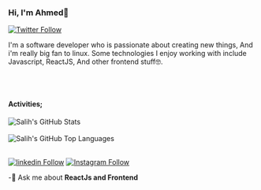 ### Hi, I'm Ahmed👋


[![Twitter Follow](https://img.shields.io/twitter/follow/salihcodev?style=social)](https://twitter.com/salihcodev)

I'm a software developer who is passionate about creating new things, And i'm really big fan to linux. Some technologies I enjoy working with include Javascript, ReactJS, And other frontend stuff🤓.



<br />
<br />

#### Activities;

<img align="left" alt="Salih's GitHub Stats" src="https://github-readme-stats.vercel.app/api?username=salihcodev&show_icons=true&hide_border=true" />

<br />
<br />

<img align="left" alt="Salih's GitHub Top Languages" src="https://github-readme-stats.vercel.app/api/top-langs/?username=salihcodev" />



<br />
<br />

[![linkedin Follow](https://img.shields.io/badge/linkedin-@salihcodev-blue?style=flat&logo=linkedin&logoColor=white)](https://www.linkedin.com/in/salihcodev) [![Instagram Follow](https://img.shields.io/badge/instagram-@salihcodev-darkslateblue?style=flat&logo=instagram&logoColor=white)](https://instagram.com/salihcodev)



-🔭 Ask me about **ReactJs and Frontend**

